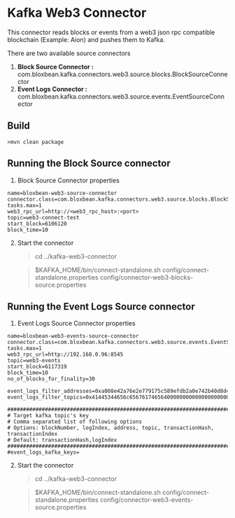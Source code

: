 # Kafka Web3 Connector

This connector reads blocks or events from a web3 json rpc compatible blockchain (Example: Aion) and pushes them to Kafka.

There are two available source connectors
1. **Block Source Connector :** com.bloxbean.kafka.connectors.web3.source.blocks.BlockSourceConnector
2. **Event Logs Connector :** com.bloxbean.kafka.connectors.web3.source.events.EventSourceConnector
## Build

    >mvn clean package
        
## Running the Block Source connector

1. Block Source Connector properties

```$xslt
name=bloxbean-web3-source-connector
connector.class=com.bloxbean.kafka.connectors.web3.source.blocks.BlockSourceConnector
tasks.max=1
web3_rpc_url=http://<web3_rpc_host>:<port>
topic=web3-connect-test
start_block=6106120
block_time=10
```
   
2. Start the connector

   >cd ../kafka-web3-connector
   
   >$KAFKA_HOME/bin/connect-standalone.sh config/connect-standalone.properties config/connector-web3-blocks-source.properties
     
## Running the Event Logs Source connector

1. Event Logs Source Connector properties

```$xslt
name=bloxbean-web3-events-source-connector
connector.class=com.bloxbean.kafka.connectors.web3.source.events.EventSourceConnector
tasks.max=1
web3_rpc_url=http://192.168.0.96:8545
topic=web3-events
start_block=6117319
block_time=10
no_of_blocks_for_finality=30

event_logs_filter_addresses=0xa008e42a76e2e779175c589efdb2a0e742b40d8d421df2b93a8a0b13090c7cc8
event_logs_filter_topics=0x41445344656c6567617465640000000000000000000000000000000000000000

####################################################################################
# Target kafka topic's key
# Comma separated list of following options
# Options: blockNumber, logIndex, address, topic, transactionHash, transactionIndex
# Default: transactionHash,logIndex
####################################################################################
#event_logs_kafka_keys=  
```
   
2. Start the connector

   >cd ../kafka-web3-connector
   
   >$KAFKA_HOME/bin/connect-standalone.sh config/connect-standalone.properties config/connector-web3-events-source.properties
     
